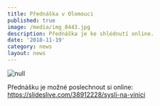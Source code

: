 ```yaml
---
title: Přednáška v Olomouci
published: true
image: /media/img_8443.jpg
description: Přednáška je ke shlédnutí online.
date: '2018-11-19'
category: news
layout: news
---
```

![null](/media/pozvánka_olomouc.jpg)

Přednášku je možné poslechnout si online: <https://slideslive.com/38912228/sysli-na-vinici>
